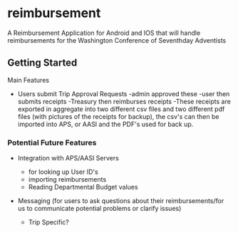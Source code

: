 # reimbursement

A Reimbursement Application for Android and IOS that will handle reimbursements for the Washington Conference of Seventhday Adventists

## Getting Started

Main Features

- Users submit Trip Approval Requests
  -admin approved these
  -user then submits receipts
  -Treasury then reimburses receipts
  -These receipts are exported in aggregate into two different csv files and two different pdf files (with pictures of the receipts for backup), the csv's can then be imported into APS, or AASI and the PDF's used for back up.

### Potential Future Features

- Integration with APS/AASI Servers 
     - for looking up User ID's
     - importing reimbursements
     - Reading Departmental Budget values
      
- Messaging (for users to ask questions about their reimbursements/for us to communicate potential problems or clarify issues)
    - Trip Specific?


      
